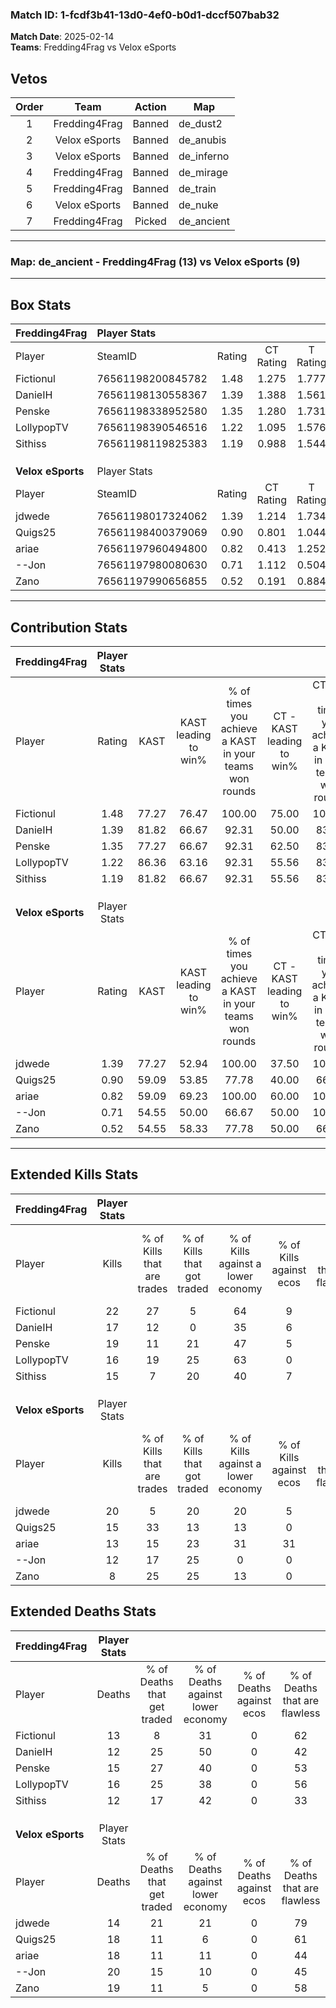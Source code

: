 ### Match ID: 1-fcdf3b41-13d0-4ef0-b0d1-dccf507bab32  
**Match Date**: 2025-02-14  
**Teams**: Fredding4Frag vs Velox eSports  

## Vetos  

| Order | Team | Action | Map |
| :---: | :--: | :----: | --- |
| 1 | Fredding4Frag | Banned | de_dust2 |
| 2 | Velox eSports | Banned | de_anubis |
| 3 | Velox eSports | Banned | de_inferno |
| 4 | Fredding4Frag | Banned | de_mirage |
| 5 | Fredding4Frag | Banned | de_train |
| 6 | Velox eSports | Banned | de_nuke |
| 7 | Fredding4Frag | Picked | de_ancient |

---  

### **Map**: de_ancient - Fredding4Frag (13) vs Velox eSports (9)  
---  

## Box Stats  

| **Fredding4Frag** | Player Stats      |        |           |          |       |      |       |         |        |      |     |
| :- | :- | :-: | :-: | :-: | :-: | :-: | :-: | :-: | :-: | :-: | :-: |
| Player            | SteamID           | Rating | CT Rating | T Rating | KAST  | ADR  | Kills | Assists | Deaths | K/D  | HS% |
| Fictionul         | 76561198200845782 |  1.48  |   1.275   |  1.777   | 77.27 | 90.7 |  22   |    3    |   13   | 1.69 | 40  |
| DanieIH           | 76561198130558367 |  1.39  |   1.388   |  1.561   | 81.82 | 97.4 |  17   |   10    |   12   | 1.42 | 23  |
| Penske            | 76561198338952580 |  1.35  |   1.280   |  1.731   | 77.27 | 96.9 |  19   |    8    |   15   | 1.27 | 42  |
| LollypopTV        | 76561198390546516 |  1.22  |   1.095   |  1.576   | 86.36 | 80.1 |  16   |    6    |   16   | 1.00 | 56  |
| Sithiss           | 76561198119825383 |  1.19  |   0.988   |  1.544   | 81.82 | 66.8 |  15   |    4    |   12   | 1.25 | 20  |
|                   |                   |        |           |          |       |      |       |         |        |      |     |
|                   |                   |        |           |          |       |      |       |         |        |      |     |
|                   |                   |        |           |          |       |      |       |         |        |      |     |
| **Velox eSports** | Player Stats      |        |           |          |       |      |       |         |        |      |     |
| Player            | SteamID           | Rating | CT Rating | T Rating | KAST  | ADR  | Kills | Assists | Deaths | K/D  | HS% |
| jdwede            | 76561198017324062 |  1.39  |   1.214   |  1.734   | 77.27 | 94.7 |  20   |    4    |   14   | 1.43 | 30  |
| Quigs25           | 76561198400379069 |  0.90  |   0.801   |  1.044   | 59.09 | 75.7 |  15   |    3    |   18   | 0.83 | 46  |
| ariae             | 76561197960494800 |  0.82  |   0.413   |  1.252   | 59.09 | 71.1 |  13   |    6    |   18   | 0.72 | 23  |
| --Jon             | 76561197980080630 |  0.71  |   1.112   |  0.504   | 54.55 | 72.8 |  12   |    6    |   20   | 0.60 | 58  |
| Zano              | 76561197990656855 |  0.52  |   0.191   |  0.884   | 54.55 | 49.9 |   8   |   10    |   19   | 0.42 | 50  |
---  

## Contribution Stats  

| **Fredding4Frag** | Player Stats |       |                      |                                                        |                           |                                                             |                          |                                                            |
| :- | :-: | :-: | :-: | :-: | :-: | :-: | :-: | :-: |
| Player            |    Rating    | KAST  | KAST leading to win% | % of times you achieve a KAST in your teams won rounds | CT - KAST leading to win% | CT - % of times you achieve a KAST in your teams won rounds | T - KAST leading to win% | T - % of times you achieve a KAST in your teams won rounds |
| Fictionul         |     1.48     | 77.27 |        76.47         |                         100.00                         |           75.00           |                           100.00                            |          77.78           |                           100.00                           |
| DanieIH           |     1.39     | 81.82 |        66.67         |                         92.31                          |           50.00           |                            83.33                            |          87.50           |                           100.00                           |
| Penske            |     1.35     | 77.27 |        66.67         |                         92.31                          |           62.50           |                            83.33                            |          70.00           |                           100.00                           |
| LollypopTV        |     1.22     | 86.36 |        63.16         |                         92.31                          |           55.56           |                            83.33                            |          70.00           |                           100.00                           |
| Sithiss           |     1.19     | 81.82 |        66.67         |                         92.31                          |           55.56           |                            83.33                            |          77.78           |                           100.00                           |
|                   |              |       |                      |                                                        |                           |                                                             |                          |                                                            |
|                   |              |       |                      |                                                        |                           |                                                             |                          |                                                            |
|                   |              |       |                      |                                                        |                           |                                                             |                          |                                                            |
| **Velox eSports** | Player Stats |       |                      |                                                        |                           |                                                             |                          |                                                            |
| Player            |    Rating    | KAST  | KAST leading to win% | % of times you achieve a KAST in your teams won rounds | CT - KAST leading to win% | CT - % of times you achieve a KAST in your teams won rounds | T - KAST leading to win% | T - % of times you achieve a KAST in your teams won rounds |
| jdwede            |     1.39     | 77.27 |        52.94         |                         100.00                         |           37.50           |                           100.00                            |          66.67           |                           100.00                           |
| Quigs25           |     0.90     | 59.09 |        53.85         |                         77.78                          |           40.00           |                            66.67                            |          62.50           |                           83.33                            |
| ariae             |     0.82     | 59.09 |        69.23         |                         100.00                         |           60.00           |                           100.00                            |          75.00           |                           100.00                           |
| --Jon             |     0.71     | 54.55 |        50.00         |                         66.67                          |           50.00           |                           100.00                            |          50.00           |                           50.00                            |
| Zano              |     0.52     | 54.55 |        58.33         |                         77.78                          |           50.00           |                            66.67                            |          62.50           |                           83.33                            |
---  

## Extended Kills Stats  

| **Fredding4Frag** | Player Stats |                            |                            |                                    |                         |                              |                                 |                                       |                    |           |
| :- | :-: | :-: | :-: | :-: | :-: | :-: | :-: | :-: | :-: | :-: |
| Player            |    Kills     | % of Kills that are trades | % of Kills that got traded | % of Kills against a lower economy | % of Kills against ecos | % of Kills that are flawless | % of Kills that are close duels | % of Kills that are assisted by flash | Pistol Round Kills | AWP Kills |
| Fictionul         |      22      |             27             |             5              |                 64                 |            9            |              50              |                9                |                   0                   |         0          |     1     |
| DanieIH           |      17      |             12             |             0              |                 35                 |            6            |              47              |                0                |                   0                   |         0          |     1     |
| Penske            |      19      |             11             |             21             |                 47                 |            5            |              58              |               11                |                   0                   |         0          |     2     |
| LollypopTV        |      16      |             19             |             25             |                 63                 |            0            |              63              |               25                |                   0                   |         0          |     1     |
| Sithiss           |      15      |             7              |             20             |                 40                 |            7            |              47              |                0                |                   0                   |         0          |     2     |
|                   |              |                            |                            |                                    |                         |                              |                                 |                                       |                    |           |
|                   |              |                            |                            |                                    |                         |                              |                                 |                                       |                    |           |
|                   |              |                            |                            |                                    |                         |                              |                                 |                                       |                    |           |
| **Velox eSports** | Player Stats |                            |                            |                                    |                         |                              |                                 |                                       |                    |           |
| Player            |    Kills     | % of Kills that are trades | % of Kills that got traded | % of Kills against a lower economy | % of Kills against ecos | % of Kills that are flawless | % of Kills that are close duels | % of Kills that are assisted by flash | Pistol Round Kills | AWP Kills |
| jdwede            |      20      |             5              |             20             |                 20                 |            5            |              55              |                0                |                   0                   |         0          |     1     |
| Quigs25           |      15      |             33             |             13             |                 13                 |            0            |              73              |               13                |                  13                   |         0          |     4     |
| ariae             |      13      |             15             |             23             |                 31                 |           31            |              46              |                0                |                   0                   |         0          |     1     |
| --Jon             |      12      |             17             |             25             |                 0                  |            0            |              33              |                0                |                   0                   |         4          |     2     |
| Zano              |      8       |             25             |             25             |                 13                 |            0            |              50              |                0                |                   0                   |         0          |     2     |
## Extended Deaths Stats  

| **Fredding4Frag** | Player Stats |                             |                                   |                          |                               |                            |                           |               |
| :- | :-: | :-: | :-: | :-: | :-: | :-: | :-: | :-: |
| Player            |    Deaths    | % of Deaths that get traded | % of Deaths against lower economy | % of Deaths against ecos | % of Deaths that are flawless | % of Deaths that are close | % of Deaths while blinded | Deaths to AWP |
| Fictionul         |      13      |              8              |                31                 |            0             |              62               |             0              |             8             |       0       |
| DanieIH           |      12      |             25              |                50                 |            0             |              42               |             8              |             0             |       1       |
| Penske            |      15      |             27              |                40                 |            0             |              53               |             0              |             0             |       1       |
| LollypopTV        |      16      |             25              |                38                 |            0             |              56               |             0              |             6             |       1       |
| Sithiss           |      12      |             17              |                42                 |            0             |              33               |             8              |             0             |       1       |
|                   |              |                             |                                   |                          |                               |                            |                           |               |
|                   |              |                             |                                   |                          |                               |                            |                           |               |
|                   |              |                             |                                   |                          |                               |                            |                           |               |
| **Velox eSports** | Player Stats |                             |                                   |                          |                               |                            |                           |               |
| Player            |    Deaths    | % of Deaths that get traded | % of Deaths against lower economy | % of Deaths against ecos | % of Deaths that are flawless | % of Deaths that are close | % of Deaths while blinded | Deaths to AWP |
| jdwede            |      14      |             21              |                21                 |            0             |              79               |             7              |             0             |       0       |
| Quigs25           |      18      |             11              |                 6                 |            0             |              61               |             6              |             0             |       0       |
| ariae             |      18      |             11              |                11                 |            0             |              44               |             6              |             0             |       0       |
| --Jon             |      20      |             15              |                10                 |            0             |              45               |             20             |             0             |       0       |
| Zano              |      19      |             11              |                 5                 |            0             |              58               |             5              |             0             |       0       |
